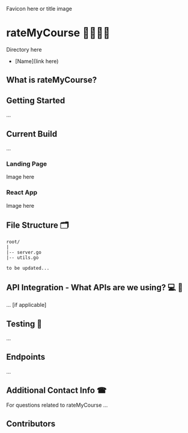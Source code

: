 Favicon here or title image

# rateMyCourse 👩‍🎓👨‍🎓

Directory here
* [Name](link here)


## What is rateMyCourse?

## Getting Started 
...

## Current Build
...

### Landing Page
Image here

### React App
Image here

## File Structure 🗂
```
root/
|
|-- server.go               
|-- utils.go              

to be updated...
```

## API Integration - What APIs are we using? 💻 📡

... [if applicable]

## Testing 📝

...

## Endpoints

...

## Additional Contact Info ☎

For questions related to rateMyCourse ...

## Contributors
